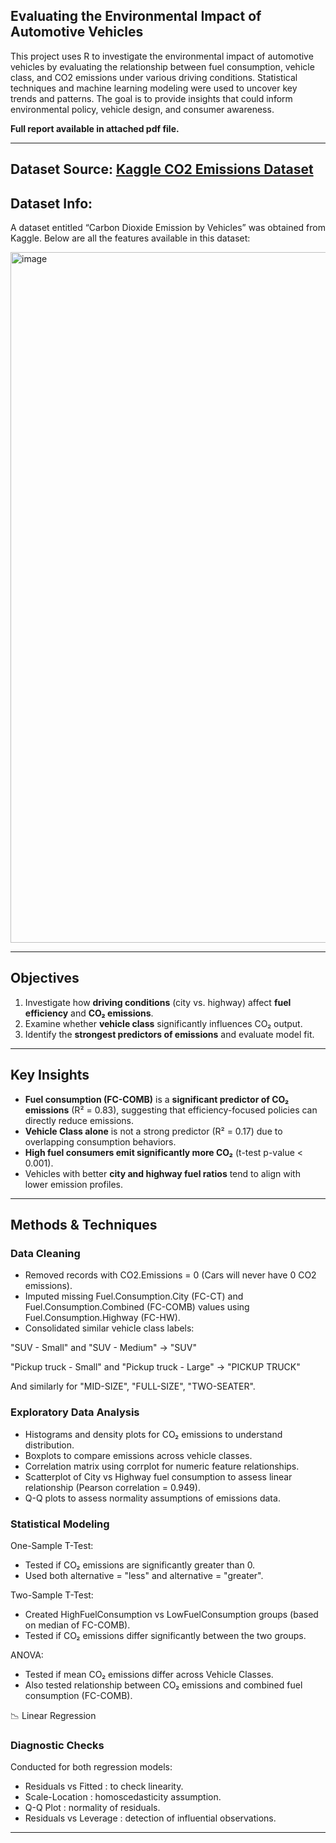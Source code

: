 ## Evaluating the Environmental Impact of Automotive Vehicles



This project uses R to investigate the environmental impact of automotive vehicles by evaluating the relationship between fuel consumption, vehicle class, and CO2 emissions under various driving conditions. Statistical techniques and machine learning modeling were used to uncover key trends and patterns. The goal is to provide insights that could inform environmental policy, vehicle design, and consumer awareness.

**Full report available in attached pdf file.**

---

## **Dataset Source**: [Kaggle CO2 Emissions Dataset](https://www.kaggle.com/datasets)
## Dataset Info:
A dataset entitled “Carbon Dioxide Emission by Vehicles” was obtained from Kaggle. 
Below are all the features available in this dataset:

<img width="940" height="1105" alt="image" src="https://github.com/user-attachments/assets/d56faad4-d281-4a22-9319-21f2aae27109" />

---

## Objectives
1. Investigate how **driving conditions** (city vs. highway) affect **fuel efficiency** and **CO₂ emissions**.
2. Examine whether **vehicle class** significantly influences CO₂ output.
3. Identify the **strongest predictors of emissions** and evaluate model fit.

---

## Key Insights
- **Fuel consumption (FC-COMB)** is a **significant predictor of CO₂ emissions** (R² = 0.83), suggesting that efficiency-focused policies can directly reduce emissions.
- **Vehicle Class alone** is not a strong predictor (R² = 0.17) due to overlapping consumption behaviors.
- **High fuel consumers emit significantly more CO₂** (t-test p-value < 0.001).
- Vehicles with better **city and highway fuel ratios** tend to align with lower emission profiles.

---

## Methods & Techniques
### Data Cleaning
- Removed records with CO2.Emissions = 0 (Cars will never have 0 CO2 emissions).
- Imputed missing Fuel.Consumption.City (FC-CT) and Fuel.Consumption.Combined (FC-COMB) values using Fuel.Consumption.Highway (FC-HW).
- Consolidated similar vehicle class labels:

"SUV - Small" and "SUV - Medium" → "SUV"

"Pickup truck - Small" and "Pickup truck - Large" → "PICKUP TRUCK"

And similarly for "MID-SIZE", "FULL-SIZE", "TWO-SEATER".


### Exploratory Data Analysis
- Histograms and density plots for CO₂ emissions to understand distribution.
- Boxplots to compare emissions across vehicle classes.
- Correlation matrix using corrplot for numeric feature relationships.
- Scatterplot of City vs Highway fuel consumption to assess linear relationship (Pearson correlation = 0.949).
- Q-Q plots to assess normality assumptions of emissions data.


### Statistical Modeling

One-Sample T-Test:
- Tested if CO₂ emissions are significantly greater than 0.
- Used both alternative = "less" and alternative = "greater".

Two-Sample T-Test:
- Created HighFuelConsumption vs LowFuelConsumption groups (based on median of FC-COMB).
- Tested if CO₂ emissions differ significantly between the two groups.

ANOVA:
- Tested if mean CO₂ emissions differ across Vehicle Classes.
- Also tested relationship between CO₂ emissions and combined fuel consumption (FC-COMB).

📉 Linear Regression

### Diagnostic Checks
Conducted for both regression models:

- Residuals vs Fitted    : to check linearity.
- Scale-Location         : homoscedasticity assumption.
- Q-Q Plot               : normality of residuals.
- Residuals vs Leverage  : detection of influential observations.

---
